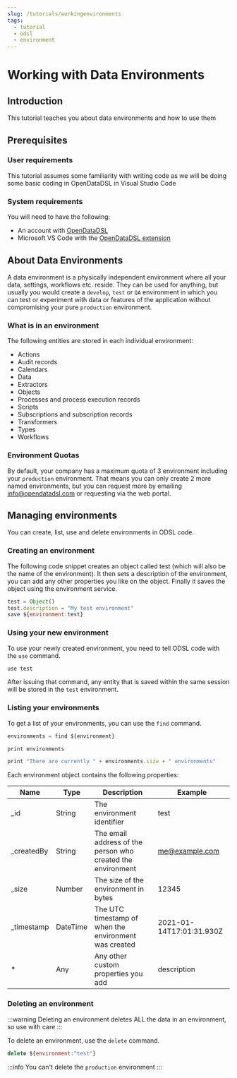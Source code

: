 ```yaml
---
slug: /tutorials/workingenvironments
tags:
  - tutorial
  - odsl
  - environment
---
```

Working with Data Environments
======================================

## Introduction

This tutorial teaches you about data environments and how to use them

## Prerequisites

### User requirements

This tutorial assumes some familiarity with writing code as we will be doing some basic coding in OpenDataDSL in Visual Studio Code

### System requirements

You will need to have the following:

*   An account with [OpenDataDSL](/SignUp)    
*   Microsoft VS Code with the [OpenDataDSL extension](/docs/user/vscode)
    
## About Data Environments
A data environment is a physically independent environment where all your data, settings, workflows etc. reside. 
They can be used for anything, but usually you would create a `develop`, `test` or `QA` environment in which you can test or experiment with data or features of the application without compromising your pure `production` environment.
  
### What is in an environment
The following entities are stored in each individual environment:
* Actions
* Audit records
* Calendars
* Data
* Extractors
* Objects
* Processes and process execution records
* Scripts
* Subscriptions and subscription records
* Transformers
* Types
* Workflows

### Environment Quotas
By default, your company has a maximum quota of 3 environment including your `production` environment.
That means you can only create 2 more named environments, but you can request more by emailing [info@opendatadsl.com](mailto:info@opendatadsl.com) or requesting via the web portal.

## Managing environments
You can create, list, use and delete environments in ODSL code.

### Creating an environment
The following code snippet creates an object called test (which will also be the name of the environment).
It then sets a description of the environment, you can add any other properties you like on the object.
Finally it saves the object using the environment service.

```js
test = Object()
test.description = "My test environment"
save ${environment:test}
```

### Using your new environment
To use your newly created environment, you need to tell ODSL code with the `use` command.

```js
use test
```

After issuing that command, any entity that is saved within the same session will be stored in the `test` environment.

### Listing your environments
To get a list of your environments, you can use the `find` command.

```js
environments = find ${environment}

print environments

print "There are currently " + environments.size + " environments"
``` 

Each environment object contains the following properties:

|Name|Type|Description|Example|
|-|-|-|-|
|_id|String|The environment identifier|test|
|_createdBy|String|The email address of the person who created the environment|me@example.com|
|_size|Number|The size of the environment in bytes|12345|
|_timestamp|DateTime|The UTC timestamp of when the environment was created|2021-01-14T17:01:31.930Z|
|*|Any|Any other custom properties you add|description|

### Deleting an environment
:::warning
Deleting an environment deletes ALL the data in an environment, so use with care
:::

To delete an environment, use the `delete` command.

```js
delete ${environment:"test"}
```

:::info
You can't delete the `production` environment
:::
